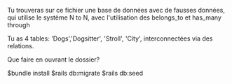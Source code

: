 Tu trouveras sur ce fichier une base de données avec de fausses données, qui utilise le système N to N, avec l'utilisation des belongs_to et has_many through

Tu as 4 tables: 'Dogs','Dogsitter', 'Stroll', 'City', interconnectées via des relations.

Que faire en ouvrant le dossier?

$bundle install
$rails db:migrate
$rails db:seed
